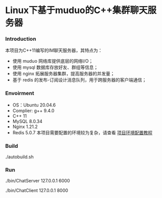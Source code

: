# Linux下基于muduo的C++集群聊天服务器
### Introduction
本项目为C++11编写的IM聊天服务器，其特点为：
- 使用 muduo 网络库提供底层的网络I/O；
- 使用 mysql 数据库存放好友、群组等信息；
- 使用 nginx 拓展服务器集群，提高服务器的并发量；
- 基于 redis 的发布-订阅设计消息队列，用于跨服务器的客户端通信；

### Envoirment
- OS：Ubuntu 20.04.6
- Complier: g++ 9.4.0
- C++ 11
- MySQL 8.0.34
- Nginx 1.21.2
- Redis 5.0.7
本项目需要配置的环境较为复杂，请查看
[项目环境配置教程](docs/环境配置.md)


### Build
./autobuild.sh

### Run
./bin/ChatServer 127.0.0.1 6000

./bin/ChatClient 127.0.0.1 8000

